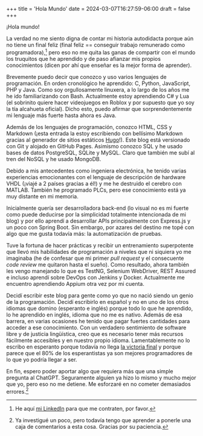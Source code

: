 +++
title = 'Hola Mundo'
date = 2024-03-07T16:27:59-06:00
draft = false
+++

¡Hola mundo!

La verdad no me siento digna de contar mi historia autodidacta porque aún no tiene un final feliz (final feliz == conseguir trabajo remunerado como programadora),[^1] pero eso no me quita las ganas de compartir con el mundo los truquitos que he aprendido y de paso afianzar mis propios conocimientos (dicen por ahí que enseñar es la mejor forma de aprender).

Brevemente puedo decir que conozco y uso varios lenguajes de programación. En orden cronológico he aprendido: C, Python, JavaScript, PHP y Java. Como soy orgullosamente linuxera, a lo largo de los años me he ido familiarizando con Bash. Actualmente estoy aprendiendo C# y Lua (el sobrinito quiere hacer videojuegos en Roblox y por supuesto que yo soy la tía alcahueta oficial). Dicho esto, puedo afirmar que sorprendentemente mi lenguaje más fuerte hasta ahora es Java.

Además de los lenguajes de programación, conozco HTML, CSS y Markdown (¡esta entrada la estoy escribiendo con bellísimo Markdown gracias al generador de sitios estáticos [Hugo](https://gohugo.io/)!). Este blog está versionado con Git y alojado en GitHub Pages. Asimismo conozco SQL y he usado bases de datos PostgreSQL, SQLite y MySQL. Claro que también me subí al tren del NoSQL y he usado MongoDB.

Debido a mis antecedentes como ingeniera electrónica, he tenido varias experiencias emocionantes con el lenguaje de descripción de hardware VHDL (¡viajé a 2 países gracias a él!) y me he destruido el cerebro con MATLAB. También he programado PLCs, pero ese conocimiento está ya muy distante en mi memoria.

Inicialmente quería ser desarrolladora back-end (lo visual no es mi fuerte como puede deducirse por la simplicidad totalmente intencionada de mi blog) y por ello aprendí a desarrollar APIs principalmente con Express.js y un poco con Spring Boot. Sin embargo, por azares del destino me topé con algo que me gusta todavía más: la automatización de pruebas. 

Tuve la fortuna de hacer prácticas y recibir un entrenamiento superpotente que llevó mis habilidades de programación a niveles que ni siquiera yo me imaginaba (he de confesar que mi primer *pull request* y el consecuente *code review* me quitaron hasta el sueño). Como resultado, ahora también les vengo manejando lo que es TestNG, Selenium WebDriver, REST Assured e incluso aprendí sobre DevOps con Jenkins y Docker. Actualmente me encuentro aprendiendo Appium otra vez por mi cuenta.

Decidí escribir este blog para gente como yo que no nació siendo un genio de la programación. Decidí escribirlo en español y no en uno de los otros idiomas que domino (esperanto e inglés) porque todo lo que he aprendido, lo he aprendido en inglés, idioma que no me es nativo. Además de esa barrera, en varias ocasiones he tenido que pagar fuertes cantidades para acceder a ese conocimiento. Con un verdadero sentimiento de software libre y de justicia lingüística, creo que es necesario tener más recursos fácilmente accesibles y en nuestro propio idioma. Lamentablemente no lo escribo en esperanto porque todavía no llega [la victoria final](https://es.wikipedia.org/wiki/Finvenkismo) y porque parece que el 80% de los esperantistas ya son mejores programadores de lo que yo podría llegar a ser.

En fin, espero poder aportar algo que requiera más que una simple pregunta al ChatGPT. Seguramente alguien ya hizo lo mismo y mucho mejor que yo, pero eso no me detiene. Me esforzaré en no cometer demasiados errores.[^2]

[^1]: He aquí [mi LinkedIn](https://www.linkedin.com/in/smpc/) para que me contraten, por favor.
[^2]: Ya investigué un poco, pero todavía tengo que aprender a ponerle una caja de comentarios a esta cosa. Gracias por su paciencia.
